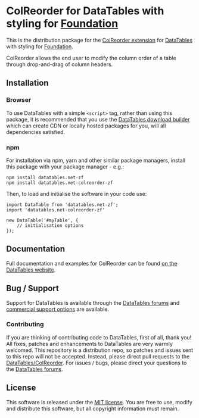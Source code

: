 # ColReorder for DataTables with styling for [Foundation](https://get.foundation/)

This is the distribution package for the [ColReorder extension](https://datatables.net/extensions/colreorder) for [DataTables](https://datatables.net/) with styling for [Foundation](https://get.foundation/).

ColReorder allows the end user to modify the column order of a table through drop-and-drag of column headers.


## Installation

### Browser

To use DataTables with a simple `<script>` tag, rather than using this package, it is recommended that you use the [DataTables download builder](//datatables.net/download) which can create CDN or locally hosted packages for you, will all dependencies satisfied.

### npm

For installation via npm, yarn and other similar package managers, install this package with your package manager - e.g.:

```
npm install datatables.net-zf
npm install datatables.net-colreorder-zf
```

Then, to load and initialise the software in your code use:

```
import DataTable from 'datatables.net-zf';
import 'datatables.net-colreorder-zf'

new DataTable('#myTable', {
    // initialisation options
});
```


## Documentation

Full documentation and examples for ColReorder can be found [on the DataTables website](https://datatables.net/extensions/colreorder).


## Bug / Support

Support for DataTables is available through the [DataTables forums](//datatables.net/forums) and [commercial support options](//datatables.net/support) are available.

### Contributing

If you are thinking of contributing code to DataTables, first of all, thank you! All fixes, patches and enhancements to DataTables are very warmly welcomed. This repository is a distribution repo, so patches and issues sent to this repo will not be accepted. Instead, please direct pull requests to the [DataTables/ColReorder](http://github.com/DataTables/ColReorder). For issues / bugs, please direct your questions to the [DataTables forums](//datatables.net/forums).


## License

This software is released under the [MIT license](//datatables.net/license). You are free to use, modify and distribute this software, but all copyright information must remain.

